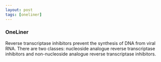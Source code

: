 ```yaml
---
layout: post
tags: [oneliner]
---
```



### OneLiner

Reverse transcriptase inhibitors prevent the synthesis of DNA from viral RNA. There are two classes: nucleoside analogue reverse transcriptase inhibitors and non-nucleoside analogue reverse transcriptase inhibitors.
